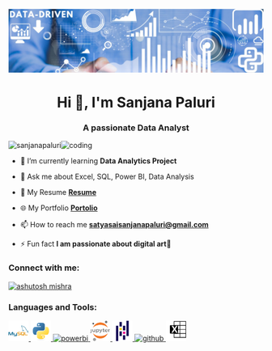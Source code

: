 ![logo](https://github.com/sanjanapaluri/sanjanapaluri/blob/main/1665578614824.jpg)
<h1 align="center">Hi 👋, I'm Sanjana Paluri</h1>
<h3 align="center">A passionate Data Analyst  </h3>
<img align="right"alt="coding"width="400"src="https://media.tenor.com/S59bPkT0pqcAAAAC/programming.gif">
<p align="left"> <img src="https://komarev.com/ghpvc/?username=sanjanapaluri&label=Profile%20views&color=0e75b6&style=flat" alt="sanjanapaluri" /> </p>

- 🔭 I’m currently learning **Data Analytics Project**

- 💬 Ask me about Excel, SQL, Power BI, Data Analysis

- 📄 My Resume [**Resume**](https://drive.google.com/file/d/1cWl3pLUkXlCrrTVGnif3PIEXNFXhUEtk/view?usp=sharing)

- 🌐 My Portfolio [**Portolio**](https://sanjanaa.carrd.co/)

- 📫 How to reach me **satyasaisanjanapaluri@gmail.com**

- ⚡ Fun fact **I am passionate about digital art🎨**

<h3 align="left">Connect with me:</h3>
<p align="left">
<a href="https://www.linkedin.com/in/satyasaisanjanapaluri/" target="blank"><img align="center" src="https://raw.githubusercontent.com/rahuldkjain/github-profile-readme-generator/master/src/images/icons/Social/linked-in-alt.svg" alt="ashutosh mishra" height="30" width="40" /></a>

</p>

<h3 align="left">Languages and Tools:</h3>

<p align="left"> 
<a href="https://www.mysql.com/" target="_blank" rel="noreferrer"> <img src="https://raw.githubusercontent.com/devicons/devicon/master/icons/mysql/mysql-original-wordmark.svg" alt="mysql" width="40" height="40"/> </a> 
<a href="https://www.python.org" target="_blank" rel="noreferrer"> <img src="https://raw.githubusercontent.com/devicons/devicon/master/icons/python/python-original.svg" alt="python" width="40" height="40"/> </a> 
<a href="https://www.powerbi.com/" target="_blank" rel="noreferrer"> <img
src="https://logohistory.net/wp-content/uploads/2023/05/Power-BI-Logo-2013.png" alt="powerbi" width="40"
height="40"/> </a> 
<a href="https://www.jupyter.com/" target="_blank" rel="noreferrer"> <img                                              src="https://github.com/devicons/devicon/blob/master/icons/jupyter/jupyter-original-wordmark.svg" alt="jupyter" width="40"
height="40"/> </a> <a href="https://www.pandas.com/" target="_blank"  rel="noreferrer"> <img                                             src="https://raw.githubusercontent.com/devicons/devicon/2ae2a900d2f041da66e950e4d48052658d850630/icons/pandas/pandas-original.svg" alt="pandas" width="40" height = "40" /> </a> 
<a href="https://www.github.com/" target="_blank" rel="noreferrer"> <img  
src="https://github.githubassets.com/assets/GitHub-Mark-ea2971cee799.png" alt="github" width="40" height="40"/> </a> 
<a href="https://www.microsoft.com/en-in/microsoft-365/excel" target="_blank" rel="noreferrer"> <img
src="https://raw.githubusercontent.com/microsoft/PowerBI-Icons/2bf1c982fb24528eee1559a96a25eb534c175cfd/SVG/Excel-Workbook.svg" alt="Excel" width="40" height="40"/> </a>                                                                                                  
</p>




